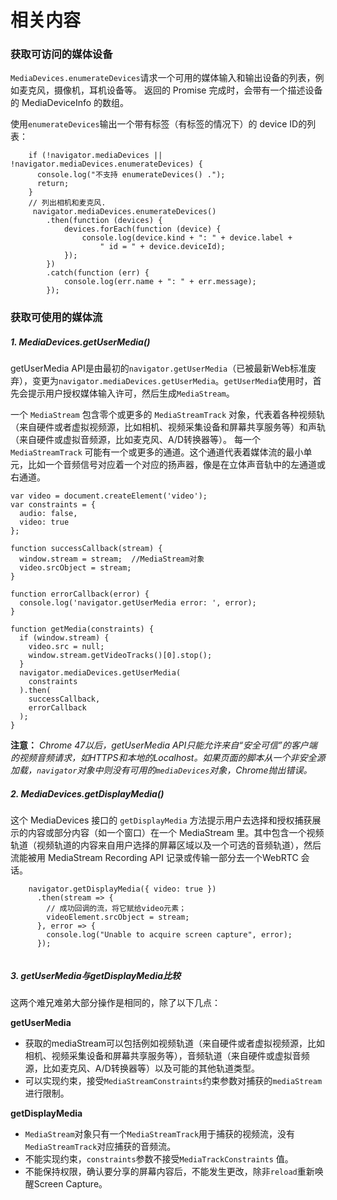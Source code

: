 # 相关内容

### 获取可访问的媒体设备
`MediaDevices.enumerateDevices`请求一个可用的媒体输入和输出设备的列表，例如麦克风，摄像机，耳机设备等。 返回的 Promise 完成时，会带有一个描述设备的 MediaDeviceInfo 的数组。


 使用`enumerateDevices`输出一个带有标签（有标签的情况下）的 device ID的列表：
```
    if (!navigator.mediaDevices || !navigator.mediaDevices.enumerateDevices) {
      console.log("不支持 enumerateDevices() .");
      return;
    }
    // 列出相机和麦克风.
     navigator.mediaDevices.enumerateDevices()
        .then(function (devices) {
            devices.forEach(function (device) {
                console.log(device.kind + ": " + device.label +
                    " id = " + device.deviceId);
            });
        })
        .catch(function (err) {
            console.log(err.name + ": " + err.message);
        });
```

### 获取可使用的媒体流

##### 1. MediaDevices.getUserMedia()

getUserMedia API是由最初的`navigator.getUserMedia`（已被最新Web标准废弃），变更为`navigator.mediaDevices.getUserMedia`。`getUserMedia`使用时，首先会提示用户授权媒体输入许可，然后生成`MediaStream`。

一个 `MediaStream` 包含零个或更多的 `MediaStreamTrack` 对象，代表着各种视频轨（来自硬件或者虚拟视频源，比如相机、视频采集设备和屏幕共享服务等）和声轨（来自硬件或虚拟音频源，比如麦克风、A/D转换器等）。 每一个 `MediaStreamTrack` 可能有一个或更多的通道。这个通道代表着媒体流的最小单元，比如一个音频信号对应着一个对应的扬声器，像是在立体声音轨中的左通道或右通道。


```
var video = document.createElement('video');
var constraints = {
  audio: false,
  video: true
};

function successCallback(stream) {
  window.stream = stream;  //MediaStream对象
  video.srcObject = stream;
}

function errorCallback(error) {
  console.log('navigator.getUserMedia error: ', error);
}

function getMedia(constraints) {
  if (window.stream) {
    video.src = null;
    window.stream.getVideoTracks()[0].stop();
  }
  navigator.mediaDevices.getUserMedia(
    constraints
  ).then(
    successCallback,
    errorCallback
  );
}
```


**注意：**
*Chrome 47以后，getUserMedia API只能允许来自“安全可信”的客户端的视频音频请求，如HTTPS和本地的Localhost。如果页面的脚本从一个非安全源加载，`navigator`对象中则没有可用的`mediaDevices`对象，Chrome抛出错误。*


##### 2. MediaDevices.getDisplayMedia()


这个 MediaDevices  接口的 `getDisplayMedia` 方法提示用户去选择和授权捕获展示的内容或部分内容（如一个窗口）在一个  MediaStream 里。其中包含一个视频轨道（视频轨道的内容来自用户选择的屏幕区域以及一个可选的音频轨道），然后流能被用 MediaStream Recording API 记录或传输一部分去一个WebRTC 会话。

```
    navigator.getDisplayMedia({ video: true })
      .then(stream => {
        // 成功回调的流，将它赋给video元素；
        videoElement.srcObject = stream;
      }, error => {
        console.log("Unable to acquire screen capture", error);
      });
      
```

##### 3. getUserMedia与getDisplayMedia比较

这两个难兄难弟大部分操作是相同的，除了以下几点：

**getUserMedia**

 - 获取的mediaStream可以包括例如视频轨道（来自硬件或者虚拟视频源，比如相机、视频采集设备和屏幕共享服务等），音频轨道（来自硬件或虚拟音频源，比如麦克风、A/D转换器等）以及可能的其他轨道类型。
 - 可以实现约束，接受`MediaStreamConstraints`约束参数对捕获的`mediaStream`进行限制。

**getDisplayMedia**

 - `MediaStream`对象只有一个`MediaStreamTrack`用于捕获的视频流，没有`MediaStreamTrack`对应捕获的音频流。
 - 不能实现约束，`constraints`参数不接受`MediaTrackConstraints` 值。
 - 不能保持权限，确认要分享的屏幕内容后，不能发生更改，除非`reload`重新唤醒Screen Capture。
